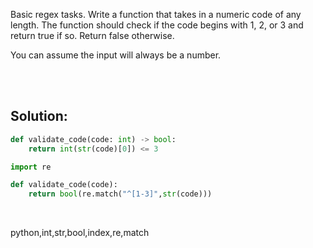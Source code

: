 Basic regex tasks. Write a function that takes in a numeric code of any length. The function should check if the code begins with 1, 2, or 3 and return true if so. Return false otherwise.

You can assume the input will always be a number.


<br><br>

## Solution:
```py
def validate_code(code: int) -> bool:
    return int(str(code)[0]) <= 3
```

```py
import re

def validate_code(code):
    return bool(re.match("^[1-3]",str(code)))
```

<br>

<tag>python,int,str,bool,index,re,match<tag>